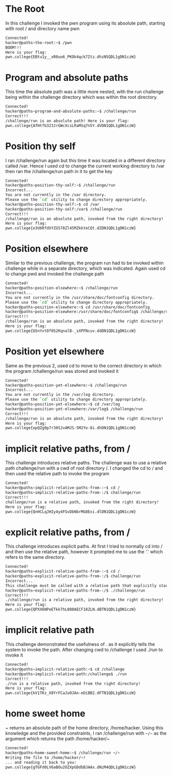 # The Root

In this challenge I invoked the pwn program using its absolute path, starting with root / and directory name pwn
``` bash
Connected!
hacker@paths~the-root:~$ /pwn
BOOM!!!
Here is your flag:
pwn.college{EBtu1y__xR0uo6_PKOk4qck7Itz.dhzN5QDL1gDN1czW}
```

# Program and absolute paths

This time the absolute path was a little more nested, with the run challenge being within the challenge directory which was within the root directory.
``` bash
Connected!
hacker@paths~program-and-absolute-paths:~$ /challenge/run
Correct!!!
/challenge/run is an absolute path! Here is your flag:
pwn.college{AfHtfb323JrGWcXcsLRaMSq7n5Y.dVDN1QDL1gDN1czW}
```

# Position thy self

I ran /challenge/run again but this time it was located in a different directory called /var. Hence I used cd to change the current working directory to /var then ran the /challenge/run path in it to get the key
``` bash
Connected!
hacker@paths~position-thy-self:~$ /challenge/run
Incorrect...
You are not currently in the /var directory.
Please use the `cd` utility to change directory appropriately.
hacker@paths~position-thy-self:~$ cd /var
hacker@paths~position-thy-self:/var$ /challenge/run
Correct!!!
/challenge/run is an absolute path, invoked from the right directory!
Here is your flag:
pwn.college{o3U6RfdXYZG578Zl45MZkkteCQt.dZDN1QDL1gDN1czW}
```

# Position elsewhere

Similar to the previous challenge, the program run had to be invoked within challenge while in a separate directory, which was indicated. Again used cd to change pwd and invoked the challenge path
``` bash
Connected!
hacker@paths~position-elsewhere:~$ /challenge/run
Incorrect...
You are not currently in the /usr/share/doc/fontconfig directory.
Please use the `cd` utility to change directory appropriately.
hacker@paths~position-elsewhere:~$ cd /usr/share/doc/fontconfig
hacker@paths~position-elsewhere:/usr/share/doc/fontconfig$ /challenge/run
Correct!!!
/challenge/run is an absolute path, invoked from the right directory!
Here is your flag:
pwn.college{USnYvt0f052KqnalB-_sXPFNcuv.ddDN1QDL1gDN1czW}
```

# Position yet elsewhere

Same as the previous 2, used cd to move to the correct directory in which the program /challenge/run was stored and invoked it
``` bash
Connected!
hacker@paths~position-yet-elsewhere:~$ /challenge/run
Incorrect...
You are not currently in the /var/log directory.
Please use the `cd` utility to change directory appropriately.
hacker@paths~position-yet-elsewhere:~$ cd /var/log
hacker@paths~position-yet-elsewhere:/var/log$ /challenge/run
Correct!!!
/challenge/run is an absolute path, invoked from the right directory!
Here is your flag:
pwn.college{opQZg0p7r30SJvAMJS-5M2Yo-8i.dhDN1QDL1gDN1czW}
```

# implicit relative paths, from /

This challenge introduces relative paths. The challenge was to use a relative path challenge/run with a cwd of root directory /. I changed the cd to / and then used the relative path to invoke the program
``` bash
Connected!
hacker@paths~implicit-relative-paths-from-:~$ cd /
hacker@paths~implicit-relative-paths-from-:/$ challenge/run
Correct!!!
challenge/run is a relative path, invoked from the right directory!
Here is your flag:
pwn.college{QnHCLqJHIy4y4FGvDbNbrMG8Exi.dlDN1QDL1gDN1czW}
```

# explicit relative paths, from /

This challenge introduces explicit paths. At first I tried to normally cd into / and then use the relative path, however it prompted me to use the '.' which refers to the same directory.
``` bash
Connected!
hacker@paths~explicit-relative-paths-from-:~$ cd /
hacker@paths~explicit-relative-paths-from-:/$ challenge/run
Incorrect...
This challenge must be called with a relative path that explicitly starts with a `.`!
hacker@paths~explicit-relative-paths-from-:/$ ./challenge/run
Correct!!!
./challenge/run is a relative path, invoked from the right directory!
Here is your flag:
pwn.college{QPXX6NPeETkk7hL080AECF18ZLN.dBTN1QDL1gDN1czW}
```

# implicit relative path

This challenge demonstrated the usefulness of . as it explicitly tells the system to invoke the path. After changing cwd to /challenge I used ./run to invoke it
``` bash
Connected!
hacker@paths~implicit-relative-path:~$ cd /challenge
hacker@paths~implicit-relative-path:/challenge$ ./run
Correct!!!
./run is a relative path, invoked from the right directory!
Here is your flag:
pwn.college{kV1TKz_X8YrFCaJu0JAn-eDiBB2.dFTN1QDL1gDN1czW}
```

# home sweet home

~ returns an absolute path of the home directory, /home/hacker. Using this knowledge and the provided constraints, I ran /challenge/run with `~/~` as the argument which returns the path /home/hacker/~
``` bash
Connected!
hacker@paths~home-sweet-home:~$ /challenge/run ~/~
Writing the file to /home/hacker/~!
... and reading it back to you:
pwn.college{gTGFd0LV6aBOu2OZXpGDdbBJAAx.dNzM4QDL1gDN1czW}
```
